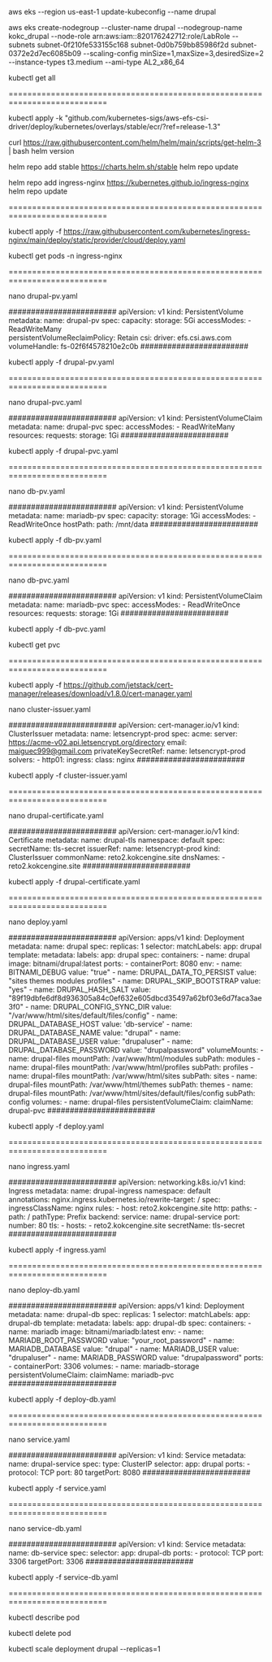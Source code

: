 aws eks --region us-east-1 update-kubeconfig --name drupal

aws eks create-nodegroup --cluster-name drupal --nodegroup-name kokc_drupal --node-role arn:aws:iam::820176242712:role/LabRole --subnets subnet-0f210fe533155c168 subnet-0d0b759bb85986f2d subnet-0372e2d7ec6085b09 --scaling-config minSize=1,maxSize=3,desiredSize=2 --instance-types t3.medium --ami-type AL2_x86_64

kubectl get all

===========================================================================

kubectl apply -k "github.com/kubernetes-sigs/aws-efs-csi-driver/deploy/kubernetes/overlays/stable/ecr/?ref=release-1.3"


curl https://raw.githubusercontent.com/helm/helm/main/scripts/get-helm-3 | bash
helm version


helm repo add stable https://charts.helm.sh/stable
helm repo update


helm repo add ingress-nginx https://kubernetes.github.io/ingress-nginx
helm repo update

===========================================================================

kubectl apply -f https://raw.githubusercontent.com/kubernetes/ingress-nginx/main/deploy/static/provider/cloud/deploy.yaml

kubectl get pods -n ingress-nginx

===========================================================================

nano drupal-pv.yaml

########################
apiVersion: v1
kind: PersistentVolume
metadata:
  name: drupal-pv
spec:
  capacity:
    storage: 5Gi 
  accessModes:
    - ReadWriteMany  
  persistentVolumeReclaimPolicy: Retain
  csi:
    driver: efs.csi.aws.com
    volumeHandle: fs-02f6f4578210e2c0b
########################

kubectl apply -f drupal-pv.yaml

===========================================================================

nano drupal-pvc.yaml

########################
apiVersion: v1
kind: PersistentVolumeClaim
metadata:
  name: drupal-pvc
spec:
  accessModes:
    - ReadWriteMany
  resources:
    requests:
      storage: 1Gi
########################

kubectl apply -f drupal-pvc.yaml

===========================================================================

nano db-pv.yaml

########################
apiVersion: v1
kind: PersistentVolume
metadata:
  name: mariadb-pv
spec:
  capacity:
    storage: 1Gi
  accessModes:
    - ReadWriteOnce
  hostPath:
    path: /mnt/data
########################

kubectl apply -f db-pv.yaml

===========================================================================

nano db-pvc.yaml

########################
apiVersion: v1
kind: PersistentVolumeClaim
metadata:
  name: mariadb-pvc
spec:
  accessModes:
    - ReadWriteOnce
  resources:
    requests:
      storage: 1Gi
########################

kubectl apply -f db-pvc.yaml

kubectl get pvc

===========================================================================

kubectl apply -f https://github.com/jetstack/cert-manager/releases/download/v1.8.0/cert-manager.yaml

nano cluster-issuer.yaml

########################
apiVersion: cert-manager.io/v1
kind: ClusterIssuer
metadata:
  name: letsencrypt-prod
spec:
  acme:
    server: https://acme-v02.api.letsencrypt.org/directory
    email: maiguec999@gmail.com
    privateKeySecretRef:
      name: letsencrypt-prod
    solvers:
    - http01:
        ingress:
          class: nginx
########################

kubectl apply -f cluster-issuer.yaml

===========================================================================

nano drupal-certificate.yaml

########################
apiVersion: cert-manager.io/v1
kind: Certificate
metadata:
  name: drupal-tls
  namespace: default 
spec:
  secretName: tls-secret
  issuerRef:
    name: letsencrypt-prod
    kind: ClusterIssuer
  commonName: reto2.kokcengine.site
  dnsNames:
    - reto2.kokcengine.site
########################

kubectl apply -f drupal-certificate.yaml

===========================================================================

nano deploy.yaml

########################
apiVersion: apps/v1
kind: Deployment
metadata:
  name: drupal
spec:
  replicas: 1
  selector:
    matchLabels:
      app: drupal
  template:
    metadata:
      labels:
        app: drupal
    spec:
      containers:
        - name: drupal
          image: bitnami/drupal:latest
          ports:
            - containerPort: 8080
          env:
            - name: BITNAMI_DEBUG
              value: "true"
            - name: DRUPAL_DATA_TO_PERSIST
              value: "sites themes modules profiles"
            - name: DRUPAL_SKIP_BOOTSTRAP
              value: "yes"
            - name: DRUPAL_HASH_SALT
              value: "89f19dbfe6df8d936305a84c0ef632e605dbcd35497a62bf03e6d7faca3ae3f0"
            - name: DRUPAL_CONFIG_SYNC_DIR
              value: "/var/www/html/sites/default/files/config"
            - name: DRUPAL_DATABASE_HOST
              value: 'db-service'
            - name: DRUPAL_DATABASE_NAME
              value: "drupal"
            - name: DRUPAL_DATABASE_USER
              value: "drupaluser"
            - name: DRUPAL_DATABASE_PASSWORD
              value: "drupalpassword"
          volumeMounts:
            - name: drupal-files
              mountPath: /var/www/html/modules
              subPath: modules
            - name: drupal-files
              mountPath: /var/www/html/profiles
              subPath: profiles
            - name: drupal-files
              mountPath: /var/www/html/sites
              subPath: sites
            - name: drupal-files
              mountPath: /var/www/html/themes
              subPath: themes
            - name: drupal-files
              mountPath: /var/www/html/sites/default/files/config
              subPath: config
      volumes:
        - name: drupal-files
          persistentVolumeClaim:
            claimName: drupal-pvc
########################

kubectl apply -f deploy.yaml

===========================================================================

nano ingress.yaml

########################
apiVersion: networking.k8s.io/v1
kind: Ingress
metadata:
  name: drupal-ingress
  namespace: default  
  annotations:
    nginx.ingress.kubernetes.io/rewrite-target: /
spec:
  ingressClassName: nginx 
  rules:
    - host: reto2.kokcengine.site
      http:
        paths:
          - path: /
            pathType: Prefix
            backend:
              service:
                name: drupal-service
                port:
                  number: 80
  tls:
    - hosts:
        - reto2.kokcengine.site
      secretName: tls-secret  
########################

kubectl apply -f ingress.yaml

===========================================================================

nano deploy-db.yaml

########################
apiVersion: apps/v1
kind: Deployment
metadata:
  name: drupal-db
spec:
  replicas: 1
  selector:
    matchLabels:
      app: drupal-db
  template:
    metadata:
      labels:
        app: drupal-db
    spec:
      containers:
        - name: mariadb
          image: bitnami/mariadb:latest
          env:
            - name: MARIADB_ROOT_PASSWORD
              value: "your_root_password"
            - name: MARIADB_DATABASE
              value: "drupal"
            - name: MARIADB_USER
              value: "drupaluser"
            - name: MARIADB_PASSWORD
              value: "drupalpassword"
          ports:
            - containerPort: 3306
      volumes:
        - name: mariadb-storage
          persistentVolumeClaim:
            claimName: mariadb-pvc
########################

kubectl apply -f deploy-db.yaml

===========================================================================

nano service.yaml

########################
apiVersion: v1
kind: Service
metadata:
  name: drupal-service
spec:
  type: ClusterIP
  selector:
    app: drupal
  ports:
    - protocol: TCP
      port: 80
      targetPort: 8080
########################

kubectl apply -f service.yaml

===========================================================================

nano service-db.yaml

########################
apiVersion: v1
kind: Service
metadata:
  name: db-service
spec:
  selector:
    app: drupal-db
  ports:
    - protocol: TCP
      port: 3306
      targetPort: 3306
########################

kubectl apply -f service-db.yaml

===========================================================================

kubectl describe pod

kubectl delete pod

kubectl scale deployment drupal --replicas=1
